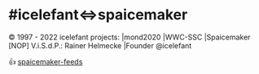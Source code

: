 #icelefant<=>spaicemaker
========================
© 1997 - 2022 icelefant projects: |mond2020 |WWC-SSC |Spaicemaker [NOP]
V.i.S.d.P.: Rainer Helmecke |Founder @icelefant

:+1:
[spaicemaker-feeds](https://github.com/icelefant/RSS-XML-feed-server)
